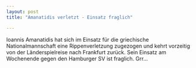 ```yaml
---
layout: post
title: "Amanatidis verletzt - Einsatz fraglich"

---
```


Ioannis Amanatidis hat sich im Einsatz für die griechische Nationalmannschaft eine Rippenverletzung zugezogen und kehrt vorzeitig von der Länderspielreise nach Frankfurt zurück. Sein Einsatz am Wochenende gegen den Hamburger SV ist fraglich. Grr...


